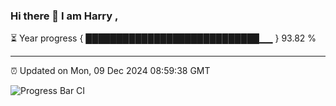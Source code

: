 ### Hi there 👋 I am Harry , 

⏳ Year progress { ████████████████████████████▁▁ } 93.82 %

---

⏰ Updated on Mon, 09 Dec 2024 08:59:38 GMT

![Progress Bar CI](https://github.com/duykhang68/duykhang68/workflows/Progress%20Bar%20CI/badge.svg)
